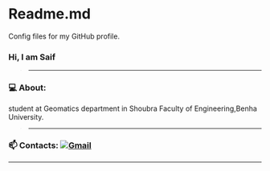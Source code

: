 # Readme.md

Config files for my GitHub profile.
### Hi, I am Saif 
>_________________________________________________________________________________________________________
### 💻 About: 
 student at Geomatics department in Shoubra Faculty of Engineering,Benha University.
>_________________________________________________________________________________________________________
### 📫 Contacts:   [<img alt="Gmail" src="https://img.shields.io/badge/seifyaseer2720@gmail.com-D14836?=for-the-badge&logo=gmail&logoColor=white" />](https://mail.google.com/mail/u/1/?pli=1)‏

_________________________________________________________________________________________________________

